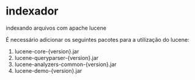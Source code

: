 # indexador
indexando arquivos com apache lucene

É necessário adicionar os seguintes pacotes para a utilização do lucene:
1. lucene-core-{version}.jar
2. lucene-queryparser-{version}.jar
3. lucene-analyzers-common-{version}.jar
4. lucene-demo-{version}.jar
